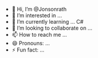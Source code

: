 - 👋 Hi, I’m @Jonsonrath
- 👀 I’m interested in ...
- 🌱 I’m currently learning ... C#
- 💞️ I’m looking to collaborate on ...
- 📫 How to reach me ...
- 😄 Pronouns: ...
- ⚡ Fun fact: ...

<!---
Jonsonrath/Jonsonrath is a ✨ special ✨ repository because its `README.md` (this file) appears on your GitHub profile.
You can click the Preview link to take a look at your changes.
--->
